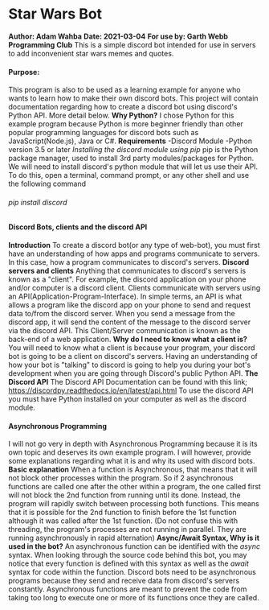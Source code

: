 # Star Wars Bot
**Author: Adam Wahba**
**Date: 2021-03-04**
**For use by: Garth Webb Programming Club**
This is a simple discord bot intended for use in servers to add inconvenient star wars memes and quotes.
#### Purpose:
This program is also to be used as a learning example for anyone who wants to learn how to make their own discord bots.
This project will contain documentation regarding how to create a discord bot using discord's Python API. More detail below.
**Why Python?**
I chose Python for this example program because Python is more beginner friendly than other popular programming languages for discord bots such as JavaScript(Node.js), Java or C#.
**Requirements**
-Discord Module
-Python version 3.5 or later 
*Installing the discord module using pip*
pip is the Python package manager, used to install 3rd party modules/packages for Python.
We will need to install discord's python module that will let us use their API.
To do this, open a terminal, command prompt, or any other shell and use the following command
###### pip install discord


#### Discord Bots, clients and the discord API
**Introduction**
To create a discord bot(or any type of web-bot), you must first have an understanding of how apps and programs communicate to servers. In this case, how a program communicates to discord's servers.
**Discord servers and clients**
Anything that communicates to discord's servers is known as a "client". For example, the discord application on your phone and/or computer is a discord client. Clients communicate with servers using an API(Application-Program-Interface). In simple terms, an API is what allows a program like the discord app on your phone to send and request data to/from the discord server. When you send a message from the discord app, it will send the content of the message to the discord server via the discord API. This Client/Server communication is known as the back-end of a web application.
**Why do I need to know what a client is?**
You will need to know what a client is because your program, your discord bot is going to be a client on discord's servers. Having an understanding of how your bot is "talking" to discord is going to help you during your bot's development when you are going through Discord's public Python API.
**The Discord API**
The Discord API Documentation can be found with this link; https://discordpy.readthedocs.io/en/latest/api.html
To use the discord API you must have Python installed on your computer as well as the discord module.
#### Asynchronous Programming 
I will not go very in depth with Asynchronous Programming because it is its own topic and deserves its own example program. I will however, provide some explanations regarding what it is and why its used with discord bots.
**Basic explanation**
When a function is Asynchronous, that means that it will not block other processes within the program. So if 2 asynchronous functions are called one after the other within a program, the one called first will not block the 2nd function from running until its done. Instead, the program will rapidly switch between processing both functions. This means that it is possible for the 2nd function to finish before the 1st function although it was called after the 1st function. 
(Do not confuse this with threading, the program's processes are not running in parallel. They are running asynchronously in rapid alternation)
**Async/Await Syntax, Why is it used in the bot?**
An asynchronous function can be identified with the *async* syntax. When looking through the source code behind this bot, you may notice that every function is defined with this syntax as well as the *await* syntax for code within the function.
Discord bots need to be asynchronous programs because they send and receive data from discord's servers constantly. Asynchronous functions are meant to prevent the code from taking too long to execute one or more of its functions once they are called.